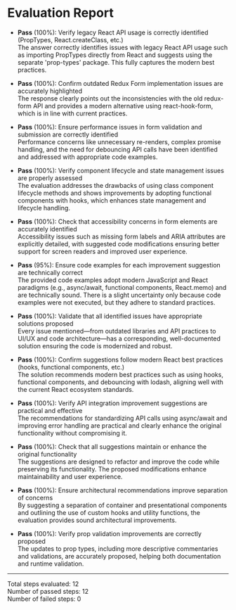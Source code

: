 # Evaluation Report

- **Pass** (100%): Verify legacy React API usage is correctly identified (PropTypes, React.createClass, etc.)  
  The answer correctly identifies issues with legacy React API usage such as importing PropTypes directly from React and suggests using the separate 'prop-types' package. This fully captures the modern best practices.

- **Pass** (100%): Confirm outdated Redux Form implementation issues are accurately highlighted  
  The response clearly points out the inconsistencies with the old redux-form API and provides a modern alternative using react-hook-form, which is in line with current practices.

- **Pass** (100%): Ensure performance issues in form validation and submission are correctly identified  
  Performance concerns like unnecessary re-renders, complex promise handling, and the need for debouncing API calls have been identified and addressed with appropriate code examples.

- **Pass** (100%): Verify component lifecycle and state management issues are properly assessed  
  The evaluation addresses the drawbacks of using class component lifecycle methods and shows improvements by adopting functional components with hooks, which enhances state management and lifecycle handling.

- **Pass** (100%): Check that accessibility concerns in form elements are accurately identified  
  Accessibility issues such as missing form labels and ARIA attributes are explicitly detailed, with suggested code modifications ensuring better support for screen readers and improved user experience.

- **Pass** (95%): Ensure code examples for each improvement suggestion are technically correct  
  The provided code examples adopt modern JavaScript and React paradigms (e.g., async/await, functional components, React.memo) and are technically sound. There is a slight uncertainty only because code examples were not executed, but they adhere to standard practices.

- **Pass** (100%): Validate that all identified issues have appropriate solutions proposed  
  Every issue mentioned—from outdated libraries and API practices to UI/UX and code architecture—has a corresponding, well-documented solution ensuring the code is modernized and robust.

- **Pass** (100%): Confirm suggestions follow modern React best practices (hooks, functional components, etc.)  
  The solution recommends modern best practices such as using hooks, functional components, and debouncing with lodash, aligning well with the current React ecosystem standards.

- **Pass** (100%): Verify API integration improvement suggestions are practical and effective  
  The recommendations for standardizing API calls using async/await and improving error handling are practical and clearly enhance the original functionality without compromising it.

- **Pass** (100%): Check that all suggestions maintain or enhance the original functionality  
  The suggestions are designed to refactor and improve the code while preserving its functionality. The proposed modifications enhance maintainability and user experience.

- **Pass** (100%): Ensure architectural recommendations improve separation of concerns  
  By suggesting a separation of container and presentational components and outlining the use of custom hooks and utility functions, the evaluation provides sound architectural improvements.

- **Pass** (100%): Verify prop validation improvements are correctly proposed  
  The updates to prop types, including more descriptive commentaries and validations, are accurately proposed, helping both documentation and runtime validation.

---

Total steps evaluated: 12  
Number of passed steps: 12  
Number of failed steps: 0